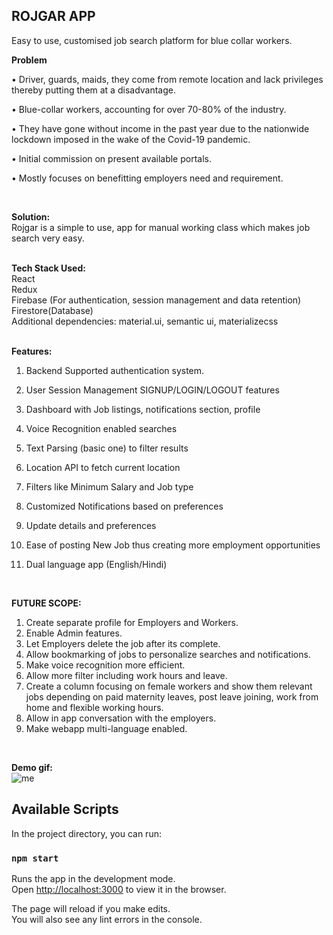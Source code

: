 ## ROJGAR APP<br />
Easy to use, customised job search platform for blue collar workers.




**Problem** <br />

•	Driver, guards, maids, they come from remote location and lack privileges thereby putting them at a disadvantage.

•	Blue-collar workers, accounting for over 70-80% of the industry.

•	They have gone without income in the past year due to the nationwide lockdown imposed in the wake of the Covid-19 pandemic.

•	 Initial commission on present available portals.

•	 Mostly focuses on benefitting employers need and requirement. <br />

<br />

**Solution:**<br />
Rojgar is a simple to use, app for manual working class which makes job search very easy.<br />
<br />

**Tech Stack Used:** <br />
React<br />
Redux<br />
Firebase (For authentication, session management and data retention)<br />
Firestore(Database)<br />
Additional dependencies: material.ui, semantic ui, materializecss<br />
<br />

**Features:**<br />

1.	Backend Supported authentication system.

2.	User Session Management
SIGNUP/LOGIN/LOGOUT features

3.	Dashboard with Job listings, notifications section, profile

4.	Voice Recognition enabled searches

5.	Text Parsing (basic one) to filter results

6.	Location API to fetch current location

7.	Filters like Minimum Salary and Job type 

8.	Customized Notifications based on preferences

9.	Update details and preferences

10.	Ease of posting New Job thus creating more employment opportunities

11.	Dual language app (English/Hindi)<br />

<br />

**FUTURE SCOPE:**<br />

1.	Create separate profile for Employers and Workers.
2.	Enable Admin features.
3.	Let Employers delete the job after its complete.
4.	Allow bookmarking of jobs to personalize searches and notifications.
5.	Make voice recognition more efficient.
6.	Allow more filter including work hours and leave.
7.	Create a column focusing on female workers and show them relevant jobs depending on paid maternity leaves, post leave joining, work from home and flexible working hours. 
8.	Allow in app conversation with the employers.
9.	Make webapp multi-language enabled.<br />

<br />

**Demo gif:**<br />
![me](https://github.com/318anushka/Rojgar/blob/master/rojgar.gif)

## Available Scripts

In the project directory, you can run:

### `npm start`

Runs the app in the development mode.\
Open [http://localhost:3000](http://localhost:3000) to view it in the browser.

The page will reload if you make edits.\
You will also see any lint errors in the console.

